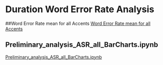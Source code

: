 # Duration Word Error Rate Analysis

##Word Error Rate mean for all Accents
[Word Error Rate mean for all Accents](https://github.com/MohamedMesto/ASR-Accent-Analysis-De/blob/main/Duration-WER-Analysis/WER_Accent.ipynb)

## Preliminary_analysis_ASR_all_BarCharts.ipynb
[Preliminary_analysis_ASR_all_BarCharts.ipynb](https://github.com/MohamedMesto/ASR-Accent-Analysis-De/blob/main/Duration-WER-Analysis/Preliminary_analysis_ASR_all_BarCharts.ipynb)
